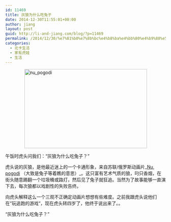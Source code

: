 ```yaml
---
id: 11469
title: 灰狼为什么吃兔子
date: 2014-12-30T11:55:01+00:00
author: jiang
layout: post
guid: http://li-and-jiang.com/blog/?p=11469
permalink: /2014/12/30/%e7%81%b0%e7%8b%bc%e4%b8%ba%e4%bb%80%e4%b9%88%e5%90%83%e5%85%94%e5%ad%90/
categories:
  - 北卡生活
  - 家有虎娃
  - 生活
---
```

[<img style="background-image: none; float: none; padding-top: 0px; padding-left: 0px; margin-left: auto; display: block; padding-right: 0px; margin-right: auto; border-width: 0px;" title="nu_pogodi" src="http://li-and-jiang.com/blog/wp-content/uploads/2014/12/nu_pogodi_thumb.png" alt="nu_pogodi" width="385" height="248" border="0" />](http://li-and-jiang.com/blog/wp-content/uploads/2014/12/nu_pogodi.png)

午饭时虎头问我们：“灰狼为什么吃兔子？”

虎头说的灰狼，是他最近迷上的一个卡通形象，来自苏联/俄罗斯动画片_<a href="https://en.wikipedia.org/wiki/Nu,_pogodi!" target="_blank">Nu, pogodi</a> （大致是兔子等着瞧的意思）_。这只富有艺术气质的狼，叼只香烟，在街头随意踢翻一个垃圾桶或路灯，然后见了兔子就狂追。当然为了故事能够一直演下去，每次狼都以戏剧性的失败告终。

向虎头解释这么一个三观不正确定动画片想想有些难度。之前我跟虎头说他们在“玩追跑的游戏“，现在虎头转四岁了，他终于说出来了。。

“灰狼为什么吃兔子？”